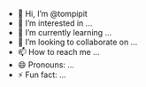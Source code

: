- 👋 Hi, I’m @tompipit
- 👀 I’m interested in ...
- 🌱 I’m currently learning ...
- 💞️ I’m looking to collaborate on ...
- 📫 How to reach me ...
- 😄 Pronouns: ...
- ⚡ Fun fact: ...

<!---
tompipit/tompipit is a ✨ special ✨ repository because its `README.md` (this file) appears on your GitHub profile.
You can click the Preview link to take a look at your changes.
--->
